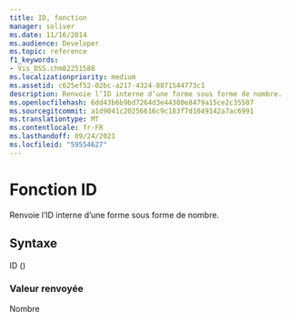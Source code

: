 ```yaml
---
title: ID, fonction
manager: soliver
ms.date: 11/16/2014
ms.audience: Developer
ms.topic: reference
f1_keywords:
- Vis_DSS.chm82251588
ms.localizationpriority: medium
ms.assetid: c625ef52-02bc-a217-4324-8871544773c1
description: Renvoie l’ID interne d’une forme sous forme de nombre.
ms.openlocfilehash: 6dd43b6b9bd7264d3e44380e8479a15ce2c35507
ms.sourcegitcommit: a1d9041c20256616c9c183f7d1049142a7ac6991
ms.translationtype: MT
ms.contentlocale: fr-FR
ms.lasthandoff: 09/24/2021
ms.locfileid: "59554627"
---
```

# <a name="id-function"></a>Fonction ID

Renvoie l’ID interne d’une forme sous forme de nombre.
  
## <a name="syntax"></a>Syntaxe

ID ()
  
### <a name="return-value"></a>Valeur renvoyée

Nombre
  

